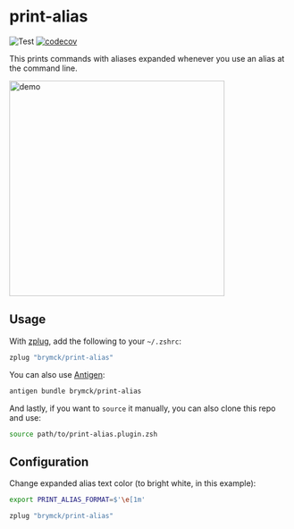 print-alias
===========

![Test](https://github.com/brymck/print-alias/workflows/Test/badge.svg)
[![codecov](https://codecov.io/gh/brymck/print-alias/branch/master/graph/badge.svg)](https://codecov.io/gh/brymck/print-alias)

This prints commands with aliases expanded whenever you use an alias at the command line.

<img width="385" alt="demo" src="images/demo.png">

Usage
-----

With [zplug](https://github.com/zplug/zplug), add the following to your `~/.zshrc`:

```zsh
zplug "brymck/print-alias"
```

You can also use [Antigen](https://github.com/zsh-users/antigen):

```zsh
antigen bundle brymck/print-alias
```

And lastly, if you want to `source` it manually, you can also clone this repo and use:

```zsh
source path/to/print-alias.plugin.zsh
```

Configuration
-------------

Change expanded alias text color (to bright white, in this example):

```zsh
export PRINT_ALIAS_FORMAT=$'\e[1m'

zplug "brymck/print-alias"
```
